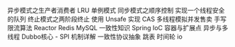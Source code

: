 异步模式之生产者消费者
LRU
单例模式
同步模式之顺序控制
实现一个线程安全的队列
终止模式之两阶段终止
使用 Unsafe 实现 CAS
多线程模拟并发售卖
手写限流算法
Reactor
Redis MySQL 一致性知识
Spring IoC 容器与扩展点
异步与多线程
Dubbo核心 - SPI 机制详解
⼀致性协议抽象
跳表
时间轮
io